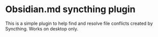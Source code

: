 # Obsidian.md syncthing plugin

This is a simple plugin to help find and resolve file conflicts created by Syncthing.
Works on desktop only.
